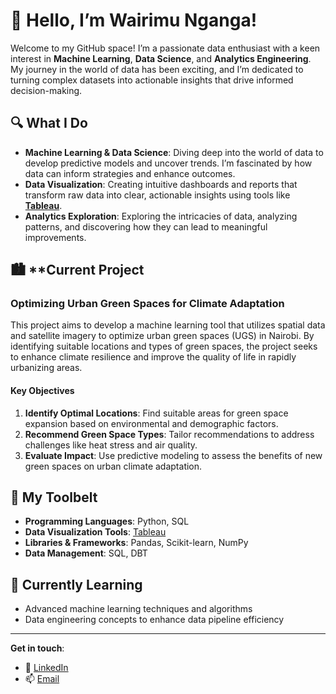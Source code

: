 # 👋 Hello, I’m Wairimu Nganga!

Welcome to my GitHub space! I’m a passionate data enthusiast with a keen interest in **Machine Learning**, **Data Science**, and **Analytics Engineering**. My journey in the world of data has been exciting, and I’m dedicated to turning complex datasets into actionable insights that drive informed decision-making.

## 🔍 **What I Do**
- **Machine Learning & Data Science**: Diving deep into the world of data to develop predictive models and uncover trends. I’m fascinated by how data can inform strategies and enhance outcomes.
- **Data Visualization**: Creating intuitive dashboards and reports that transform raw data into clear, actionable insights using tools like **[Tableau](https://www.tableau.com)**.
- **Analytics Exploration**: Exploring the intricacies of data, analyzing patterns, and discovering how they can lead to meaningful improvements.

## 🏙️ **Current Project
### **Optimizing Urban Green Spaces for Climate Adaptation**
This project aims to develop a machine learning tool that utilizes spatial data and satellite imagery to optimize urban green spaces (UGS) in Nairobi. By identifying suitable locations and types of green spaces, the project seeks to enhance climate resilience and improve the quality of life in rapidly urbanizing areas.

#### **Key Objectives**
1. **Identify Optimal Locations**: Find suitable areas for green space expansion based on environmental and demographic factors.
2. **Recommend Green Space Types**: Tailor recommendations to address challenges like heat stress and air quality.
3. **Evaluate Impact**: Use predictive modeling to assess the benefits of new green spaces on urban climate adaptation.

## 🧰 **My Toolbelt**
- **Programming Languages**: Python, SQL
- **Data Visualization Tools**: [Tableau](https://public.tableau.com/app/profile/wairimu.nganga/vizzes)
- **Libraries & Frameworks**: Pandas, Scikit-learn, NumPy
- **Data Management**: SQL, DBT

## 🌱 **Currently Learning**
- Advanced machine learning techniques and algorithms
- Data engineering concepts to enhance data pipeline efficiency
  
---

**Get in touch**:  
- 💬 [LinkedIn](https://www.linkedin.com/in/wairimu-nganga-77a570233/)  
- 📫 [Email](mailto:wairimuznganga@gmail.com)
